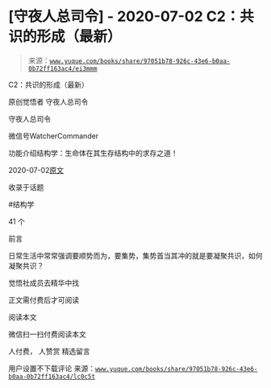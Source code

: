 # [守夜人总司令] - 2020-07-02 C2：共识的形成（最新）

> 来源：[`www.yuque.com/books/share/97051b78-926c-43e6-b0aa-0b72ff163ac4/ei3mmm`](https://www.yuque.com/books/share/97051b78-926c-43e6-b0aa-0b72ff163ac4/ei3mmm)



C2：共识的形成（最新） 

原创觉悟者 守夜人总司令 

守夜人总司令 

微信号WatcherCommander 

功能介绍结构学：生命体在其生存结构中的求存之道！ 

2020-07-02[原文](https://mp.weixin.qq.com/s?__biz=MzAxNDk1NjI2Mw==&mid=2247485384&idx=1&sn=aa308c97231cc609a153084476d641b9&chksm=9b8a2440acfdad568804216b9029604de6eb9b459260c16c18ea48de0d1bbf58feb601676e82&scene=27#wechat_redirect&cpage=198) 

收录于话题 

#结构学 

41 个 

前言 

日常生活中常常强调要顺势而为，要集势，集势首当其冲的就是要凝聚共识，如何凝聚共识？ 

觉悟社成员去精华中找 

正文需付费后才可阅读 

阅读本文 

微信扫一扫付费阅读本文 

人付费， 人赞赏 <ne-h3 id="ptSum" data-lake-id="ptSum"><ne-heading-ext><ne-heading-anchor></ne-heading-anchor><ne-heading-fold></ne-heading-fold></ne-heading-ext><ne-heading-content>精选留言</ne-heading-content></ne-h3> 

用户设置不下载评论 来源：[`www.yuque.com/books/share/97051b78-926c-43e6-b0aa-0b72ff163ac4/lc0c5t`](https://www.yuque.com/books/share/97051b78-926c-43e6-b0aa-0b72ff163ac4/lc0c5t)